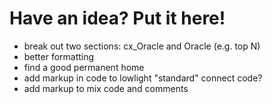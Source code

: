 # Have an idea? Put it here! #

  * break out two sections: cx\_Oracle and Oracle (e.g. top N)
  * better formatting
  * find a good permanent home
  * add markup in code to lowlight "standard" connect code?
  * add markup to mix code and comments